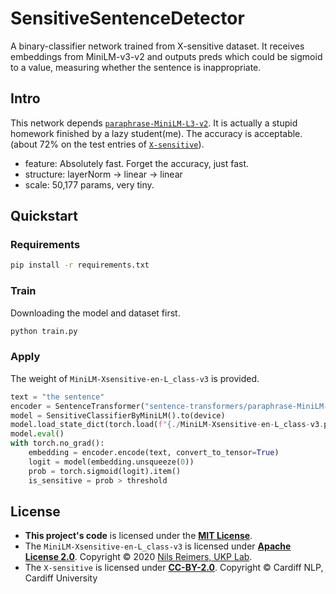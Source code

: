 # SensitiveSentenceDetector
A binary-classifier network trained from X-sensitive dataset. It receives embeddings from MiniLM-v3-v2 and outputs preds which could be sigmoid to a value, measuring whether the sentence is inappropriate.
## Intro
This network depends [`paraphrase-MiniLM-L3-v2`](https://huggingface.co/sentence-transformers/paraphrase-MiniLM-L3-v2). It is actually a stupid homework finished by a lazy student(me). The accuracy is acceptable.(about 72% on the test entries of [`X-sensitive`](https://huggingface.co/datasets/cardiffnlp/x_sensitive)).

- feature: Absolutely fast. Forget the accuracy, just fast.
- structure: layerNorm -> linear -> linear
- scale: 50,177 params, very tiny.

## Quickstart
### Requirements
```bash
pip install -r requirements.txt
```
### Train
Downloading the model and dataset first.
```bash
python train.py
```
### Apply
The weight of `MiniLM-Xsensitive-en-L_class-v3` is provided.
```python
text = "the sentence"
encoder = SentenceTransformer("sentence-transformers/paraphrase-MiniLM-L3-v2")
model = SensitiveClassifierByMiniLM().to(device)
model.load_state_dict(torch.load(f"{./MiniLM-Xsensitive-en-L_class-v3.pth}"))
model.eval()
with torch.no_grad():
    embedding = encoder.encode(text, convert_to_tensor=True)
    logit = model(embedding.unsqueeze(0))
    prob = torch.sigmoid(logit).item()
    is_sensitive = prob > threshold
```
## License
- **This project's code** is licensed under the **[MIT License](./License)**.
- The `MiniLM-Xsensitive-en-L_class-v3` is licensed under **[Apache License 2.0](https://github.com/huggingface/sentence-transformers/blob/master/LICENSE)**. Copyright © 2020 
[Nils Reimers, UKP Lab](https://www.ukp.tu-darmstadt.de/).
- The `X-sensitive` is licensed under **[CC-BY-2.0](https://creativecommons.org/licenses/by/2.0/)**.
Copyright © Cardiff NLP, Cardiff University